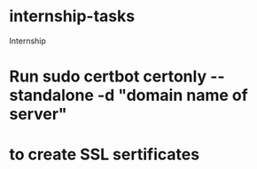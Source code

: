 # internship-tasks
Internship
# Run sudo certbot certonly --standalone -d "domain name of server"
# to create SSL sertificates

